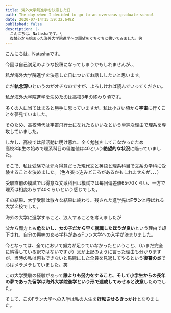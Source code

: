 ```yaml
---
title: 海外大学院進学を決意した日
path: The day when I decided to go to an overseas graduate school
date: 2020-07-14T15:59:32.649Z
published: false
description: |-
  こんにちは、Natashaです。\
  復讐心から始まった海外大学院進学への願望をぐちぐちと書いてみました。笑
---
```

こんにちは、Natashaです。



今回は自己満足のような投稿になってしまうかもしれませんが、、

私が海外大学院進学を決意した日についてお話ししたいと思います。

ただ**執念深い**というのがオチなのですが、よろしければ読んでいってください。



私が海外大学院進学を決めたのは高校3年の終わり頃です。



多くの人に当てはまると勝手に思っていますが、私は小さい頃から**宇宙**に行くことを夢見ていました。

そのため、高校時代は宇宙飛行士になれたらいいなという単純な理由で理系を専攻していました。

しかし、高校では部活動に明け暮れ、全く勉強をしてこなかったため\
高校3年生の始めで理系科目の偏差値は40という**絶望的な状況**に陥っていました。

そこで、私は受験では元々得意だった現代文と英語と理系科目で文系の学科に受験することを決めました。（色々突っ込みどころがあるかもしれませんが、、、）



受験直前の模試では得意な文系科目は模試では毎回偏差値65-70くらい、一方で理系は相変わらず40くらいという感じでした。

その結果、大学受験は散々な結果に終わり、残された進学先は**Fラン**と呼ばれる大学２校でした。



海外の大学に進学すること、浪人することを考えましたが

父から両方とも**危ないし、女の子だから早く就職したほうが良い**という理由で却下され、自分の興味のある学科があるFラン大学への入学が決まりました。



今となっては、全てにおいて努力が足りていなかったということ、（いまだ完全に納得している訳ではないですが）父が上記のように言った理由も分かりますが、当時の私は何もできないと馬鹿にした全員を見返してやるという**復讐の炎**で心はメラメラしていました。笑

この大学受験の経験があって**誰よりも努力をすること、そして小学生からの長年の夢であった留学は海外大学院進学という形で達成してみせると決意**したのでした。

そして、このFラン大学への入学は私の人生を**好転させるきっかけ**となりました。